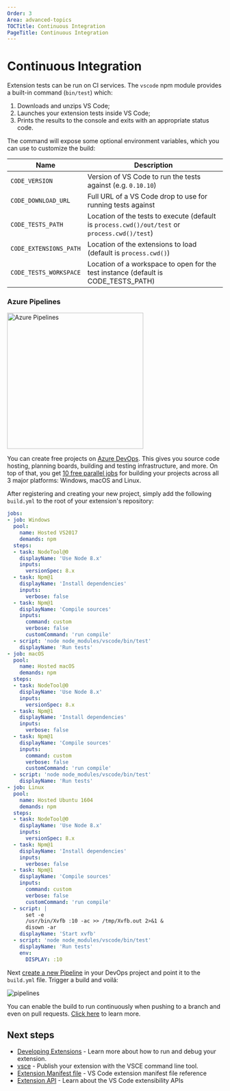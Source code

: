 ```yaml
---
Order: 3
Area: advanced-topics
TOCTitle: Continuous Integration
PageTitle: Continuous Integration
---
```


# Continuous Integration

Extension tests can be run on CI services. The `vscode` npm module provides a built-in command (`bin/test`) which:

1. Downloads and unzips VS Code;
2. Launches your extension tests inside VS Code;
3. Prints the results to the console and exits with an appropriate status code.

The command will expose some optional environment variables, which you can use to customize the build:

| Name        | Description       |
| ------------|-------------------|
| `CODE_VERSION` | Version of VS Code to run the tests against (e.g. `0.10.10`) |
| `CODE_DOWNLOAD_URL` | Full URL of a VS Code drop to use for running tests against |
| `CODE_TESTS_PATH` | Location of the tests to execute (default is `process.cwd()/out/test` or `process.cwd()/test`) |
| `CODE_EXTENSIONS_PATH` | Location of the extensions to load (default is `process.cwd()`) |
| `CODE_TESTS_WORKSPACE` | Location of a workspace to open for the test instance (default is CODE_TESTS_PATH) |

### Azure Pipelines

<a href="https://azure.microsoft.com/services/devops/"><img alt="Azure Pipelines" src="/assets/docs/extensions/testing-extensions/pipelines-logo.png" width="318" /></a>

You can create free projects on [Azure DevOps](https://azure.microsoft.com/services/devops/). This gives you source code hosting, planning boards, building and testing infrastructure, and more. On top of that, you get [10 free parallel jobs](https://azure.microsoft.com/services/devops/pipelines/) for building your projects across all 3 major platforms: Windows, macOS and Linux.

After registering and creating your new project, simply add the following `build.yml` to the root of your extension's repository:

```yml
jobs:
- job: Windows
  pool:
    name: Hosted VS2017
    demands: npm
  steps:
  - task: NodeTool@0
    displayName: 'Use Node 8.x'
    inputs:
      versionSpec: 8.x
  - task: Npm@1
    displayName: 'Install dependencies'
    inputs:
      verbose: false
  - task: Npm@1
    displayName: 'Compile sources'
    inputs:
      command: custom
      verbose: false
      customCommand: 'run compile'
  - script: 'node node_modules/vscode/bin/test'
    displayName: 'Run tests'
- job: macOS
  pool:
    name: Hosted macOS
    demands: npm
  steps:
  - task: NodeTool@0
    displayName: 'Use Node 8.x'
    inputs:
      versionSpec: 8.x
  - task: Npm@1
    displayName: 'Install dependencies'
    inputs:
      verbose: false
  - task: Npm@1
    displayName: 'Compile sources'
    inputs:
      command: custom
      verbose: false
      customCommand: 'run compile'
  - script: 'node node_modules/vscode/bin/test'
    displayName: 'Run tests'
- job: Linux
  pool:
    name: Hosted Ubuntu 1604
    demands: npm
  steps:
  - task: NodeTool@0
    displayName: 'Use Node 8.x'
    inputs:
      versionSpec: 8.x
  - task: Npm@1
    displayName: 'Install dependencies'
    inputs:
      verbose: false
  - task: Npm@1
    displayName: 'Compile sources'
    inputs:
      command: custom
      verbose: false
      customCommand: 'run compile'
  - script: |
      set -e
      /usr/bin/Xvfb :10 -ac >> /tmp/Xvfb.out 2>&1 &
      disown -ar
    displayName: 'Start xvfb'
  - script: 'node node_modules/vscode/bin/test'
    displayName: 'Run tests'
    env:
      DISPLAY: :10
```

Next [create a new Pipeline](https://docs.microsoft.com/azure/devops/pipelines/get-started-yaml?view=vsts#get-your-first-build) in your DevOps project and point it to the `build.yml` file. Trigger a build and voilá:

![pipelines](images/testing-extensions/pipelines.png)

You can enable the build to run continuously when pushing to a branch and even on pull requests. [Click here](https://docs.microsoft.com/azure/devops/pipelines/build/triggers) to learn more.

## Next steps

* [Developing Extensions](/docs/extensions/developing-extensions.md) - Learn more about how to run and debug your extension.
* [vsce](/docs/extensions/publish-extension.md) - Publish your extension with the VSCE command line tool.
* [Extension Manifest file](/docs/extensionAPI/extension-manifest.md) - VS Code extension manifest file reference
* [Extension API](/docs/extensionAPI/overview.md) - Learn about the VS Code extensibility APIs


